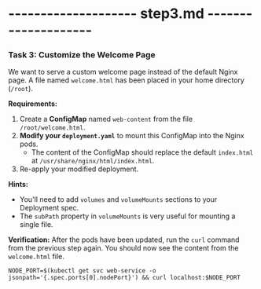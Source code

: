 # -------------------- step3.md --------------------
### **Task 3: Customize the Welcome Page**

We want to serve a custom welcome page instead of the default Nginx page. A file named `welcome.html` has been placed in your home directory (`/root`).

**Requirements:**
1.  Create a **ConfigMap** named `web-content` from the file `/root/welcome.html`.
2.  **Modify your `deployment.yaml`** to mount this ConfigMap into the Nginx pods.
    -   The content of the ConfigMap should replace the default `index.html` at `/usr/share/nginx/html/index.html`.
3.  Re-apply your modified deployment.

**Hints:**
-   You'll need to add `volumes` and `volumeMounts` sections to your Deployment spec.
-   The `subPath` property in `volumeMounts` is very useful for mounting a single file.

**Verification:**
After the pods have been updated, run the `curl` command from the previous step again. You should now see the content from the `welcome.html` file.

`NODE_PORT=$(kubectl get svc web-service -o jsonpath='{.spec.ports[0].nodePort}') && curl localhost:$NODE_PORT`
